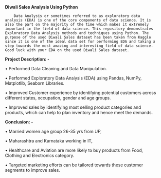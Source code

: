 **Diwali Sales Analysis Using Python**

        Data Analysis or sometimes referred to as exploratory data analysis (EDA) is one of the core components of data science. It is also the part on the majority of the time which makes it extremely important in the field of data science. This repository demonstrates Exploratory Data Analysis methods and techniques using Python. The purpose of the used Diwali Sales dataset has been taken from Kaggle since it is one of the ideal data set for performing EDA and taking a step towards the most amazing and interesting field of data science. Good luck with your EDA on the used Diwali Sales dataset.

**Project Description: -**

•    	Performed Data Cleaning and Data Manipulation.

•	    Performed Exploratory Data Analysis (EDA) using Pandas, NumPy, Matplotlib, Seaborn Libraries.

•	    Improved Customer experience by identifying potential customers across different states, occupation, gender and age groups.

•	    Improved sales by identifying most selling product categories and products, which can help to plan inventory and hence meet the demands.

**Conclusion: -**

•	    Married women age group 26-35 yrs from UP,

•     Maharashtra and Karnataka working in IT,

•	    Healthcare and Aviation are more likely to buy products from Food, Clothing and Electronics category.

•	    Targeted marketing efforts can be tailored towards these customer segments to improve sales.


